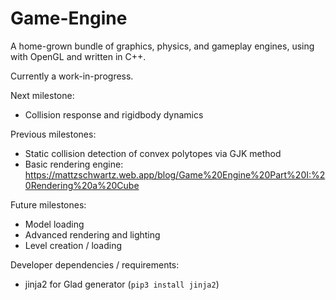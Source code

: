 # Game-Engine
A home-grown bundle of graphics, physics, and gameplay engines, using with OpenGL and written in C++. 

Currently a work-in-progress.

Next milestone:
- Collision response and rigidbody dynamics

Previous milestones:
- Static collision detection of convex polytopes via GJK method
- Basic rendering engine: https://mattzschwartz.web.app/blog/Game%20Engine%20Part%20I:%20Rendering%20a%20Cube

Future milestones:
- Model loading
- Advanced rendering and lighting
- Level creation / loading 


Developer dependencies / requirements:
- jinja2 for Glad generator (`pip3 install jinja2`)